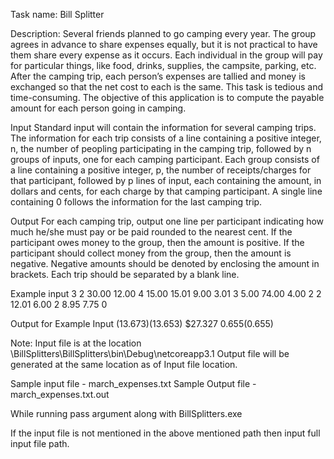 Task name: Bill Splitter

Description:
Several friends planned to go camping every year. The group agrees in advance to share expenses equally, but it is not practical to have them share every expense as it occurs. Each individual in the group will pay for particular things, like food, drinks, supplies, the campsite, parking, etc. After the camping trip, each person’s expenses are tallied and money is exchanged so that the net cost to each is the same. This task is tedious and time-consuming. The objective of this application is to compute the payable amount for each person going in camping.

Input
Standard input will contain the information for several camping trips.
The information for each trip consists of a line containing a positive integer, n, the number of peopling participating in the camping trip, followed by n groups of inputs, one for each camping participant. Each group consists of a line containing a positive integer, p, the number of receipts/charges for that participant, followed by p lines of input, each containing the amount, in dollars and cents, for each charge by that camping participant. A single line containing 0 follows the information for the last camping trip.

Output
For each camping trip, output one line per participant indicating how much he/she must pay or be paid rounded to the nearest cent. If the participant owes money to the group, then the amount is positive. If the participant should collect money from the group, then the amount is negative. Negative amounts should be denoted by enclosing the amount in brackets. Each trip should be separated by a blank line.

Example input
3
2
30.00
12.00
4
15.00
15.01
9.00
3.01
3
5.00
74.00
4.00
2
2
12.01
6.00
2
8.95
7.75
0

Output for Example Input
($13.673)
($13.653)
$27.327
$0.655
($0.655)

Note:
Input file is at the location \BillSplitters\BillSplitters\bin\Debug\netcoreapp3.1
Output file will be generated at the same location as of Input file location.

Sample input file - march_expenses.txt
Sample Output file - march_expenses.txt.out

While running pass argument along with BillSplitters.exe

If the input file is not mentioned in the above mentioned path then input full input file path.
